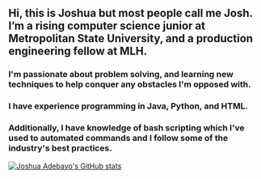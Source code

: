 ## Hi, this is Joshua but most people call me Josh. I’m a rising computer science junior at Metropolitan State University, and a production engineering fellow at MLH.
### I'm passionate about problem solving, and learning new techniques to help conquer any obstacles I'm opposed with.
### I have experience programming in Java, Python, and HTML. 
### Additionally, I have knowledge of bash scripting which I've used to automated commands and I follow some of the industry's best practices. 
[![Joshua Adebayo's GitHub stats](https://github-readme-stats.vercel.app/api?username=Epicskylegend&count_private=true&show_icons=true&theme=radical&hide_rank=false)](https://github.com/anuraghazra/github-readme-stats)
